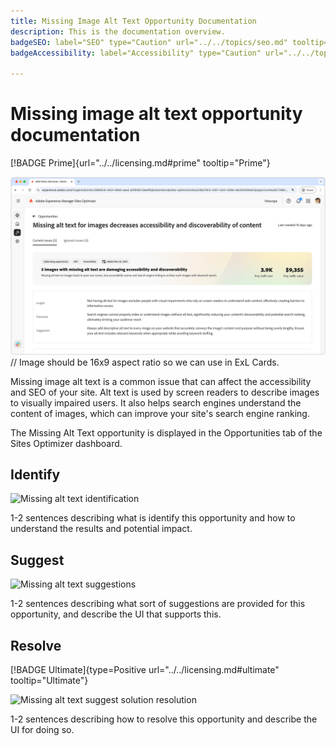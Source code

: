 ```yaml
---
title: Missing Image Alt Text Opportunity Documentation
description: This is the documentation overview.
badgeSEO: label="SEO" type="Caution" url="../../topics/seo.md" tooltip="SEO"
badgeAccessibility: label="Accessibility" type="Caution" url="../../topics/accessibility.md" tooltip="SEO"

---
```


# Missing image alt text opportunity documentation

[!BADGE Prime]{url="../../licensing.md#prime" tooltip="Prime"}

![Missing image alt text opportunity](./assets/missing-alt-text/hero.png) // Image should be 16x9 aspect ratio so we can use in ExL Cards.

Missing image alt text is a common issue that can affect the accessibility and SEO of your site. Alt text is used by screen readers to describe images to visually impaired users. It also helps search engines understand the content of images, which can improve your site's search engine ranking.

The Missing Alt Text opportunity is displayed in the Opportunities tab of the Sites Optimizer dashboard.

## Identify


![Missing alt text identification](../assets/missing-alt-text/identify.png) 

1-2 sentences describing what is identify this opportunity and how to understand the results and potential impact.


## Suggest

![Missing alt text suggestions](../assets/missing-alt-text/suggest.png)

 1-2 sentences describing what sort of suggestions are provided for this opportunity, and describe the UI that supports this.


## Resolve

[!BADGE Ultimate]{type=Positive url="../../licensing.md#ultimate" tooltip="Ultimate"}

![Missing alt text suggest solution resolution](../assets/missing-alt-text/resolve.png)

1-2 sentences describing how to resolve this opportunity and describe the UI for doing so.